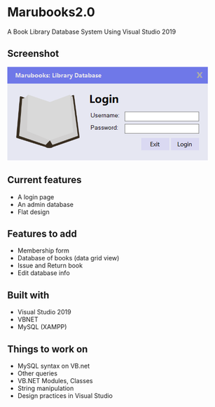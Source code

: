 # Marubooks2.0
A Book Library Database System Using Visual Studio 2019

## Screenshot
![](screenshots/main-form.png)

## Current features
- A login page
- An admin database 
- Flat design

## Features to add 
- Membership form
- Database of books (data grid view)
- Issue and Return book
- Edit database info
  
## Built with
- Visual Studio 2019
- VBNET
- MySQL (XAMPP)

## Things to work on

- MySQL syntax on VB.net
- Other queries
- VB.NET Modules, Classes
- String manipulation
- Design practices in Visual Studio

